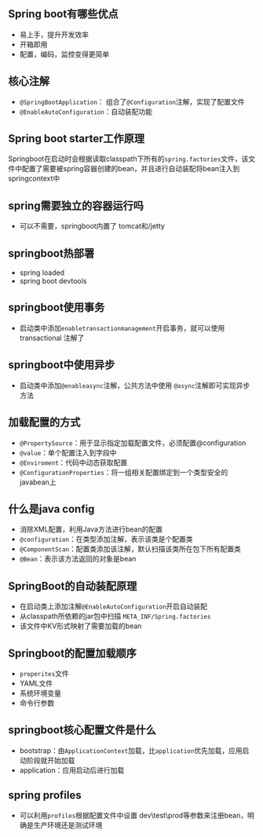 ## Spring boot有哪些优点
- 易上手，提升开发效率
- 开箱即用
- 配置，编码，监控变得更简单
## 核心注解
- `@SpringBootApplication`： 组合了`@Configuration`注解，实现了配置文件
- `@EnableAutoConfiguration`：自动装配功能

## Spring boot starter工作原理

Springboot在启动时会根据读取classpath下所有的`spring.factories`文件，该文件中配置了需要被spring容器创建的bean，并且进行自动装配将bean注入到springcontext中

## spring需要独立的容器运行吗
- 可以不需要，springboot内置了 tomcat和/jetty

## springboot热部署
- spring loaded
- spring boot devtools

## springboot使用事务
- 启动类中添加`enabletransactionmanagement`开启事务，就可以使用 transactional 注解了
## springboot中使用异步
- 启动类中添加`@enableasync`注解，公共方法中使用 `@async`注解即可实现异步方法

## 加载配置的方式
- `@PropertySource`：用于显示指定加载配置文件，必须配置@configuration
- `@value`：单个配置注入到字段中
- `@Enviroment`：代码中动态获取配置
- `@ConfigurationProperties`：将一组相关配置绑定到一个类型安全的javabean上

## 什么是java config
- 消除XML配置，利用Java方法进行bean的配置
- `@configuration`：在类型添加注解，表示该类是个配置类
- `@ComponentScan`：配置类添加该注解，默认扫描该类所在包下所有配置类
- `@Bean`：表示该方法返回的对象是bean

## SpringBoot的自动装配原理
- 在启动类上添加注解`@EnableAutoConfiguration`开启自动装配
- 从classpath所依赖的jar包中扫描 `META_INF/Spring.factories`
- 该文件中KV形式映射了需要加载的bean
## Springboot的配置加载顺序
- `properites`文件
- YAML文件
- 系统环境变量
- 命令行参数

## springboot核心配置文件是什么
- bootstrap：由`ApplicationContext`加载，比`application`优先加载，应用启动阶段就开始加载
- application：应用启动后进行加载

## spring profiles
- 可以利用`profiles`根据配置文件中设置 dev\test\prod等参数来注册bean，明确是生产环境还是测试环境